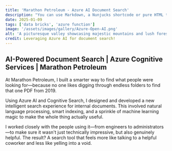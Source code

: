 ```yaml
---
title: 'Marathon Petroleum - Azure AI Document Search'
description: "You can use Markdown, a Nunjucks shortcode or pure HTML to add images to your posts and pages."
date: 2025-01-09
tags: ['data bricks', 'azure function']
image: '/assets/images/gallery/Azure-Open-AI.png'
alt: 'A picturesque valley showcasing majestic mountains and lush forests, creating a serene and captivating landscape'
credit: Leveraging Azure AI for document search!
---
```


## AI-Powered Document Search | Azure Cognitive Services | Marathon Petroleum

At Marathon Petroleum, I built a smarter way to find what people were looking for—because no one likes digging through endless folders to find that one PDF from 2019.

Using Azure AI and Cognitive Search, I designed and developed a new intelligent search experience for internal documents. This involved natural language processing, smart indexing, and a sprinkle of machine learning magic to make the whole thing actually useful.

I worked closely with the people using it—from engineers to administrators—to make sure it wasn't just technically impressive, but also genuinely helpful. The result? A search tool that feels more like talking to a helpful coworker and less like yelling into a void.